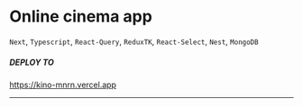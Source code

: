 # Online cinema app

`Next`, `Typescript`, `React-Query`, `ReduxTK`, `React-Select`, `Nest`, `MongoDB`

##### DEPLOY TO

https://kino-mnrn.vercel.app

---
